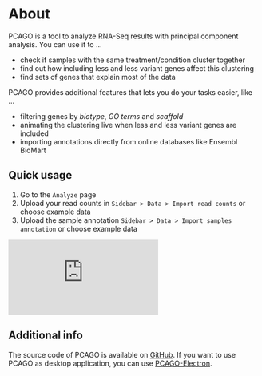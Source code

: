 # About

PCAGO is a tool to analyze RNA-Seq results with principal component analysis.
You can use it to ...

* check if samples with the same treatment/condition cluster together
* find out how including less and less variant genes affect this clustering
* find sets of genes that explain most of the data

PCAGO provides additional features that lets you do your tasks easier, like ...

* filtering genes by *biotype*, *GO terms* and *scaffold*
* animating the clustering live when less and less variant genes are included
* importing annotations directly from online databases like Ensembl BioMart


## Quick usage

1. Go to the `Analyze` page
2. Upload your read counts in `Sidebar > Data > Import read counts` or choose example data
3. Upload the sample annotation `Sidebar > Data > Import samples annotation` or choose example data

<div class="video-embed"><div><div><iframe src="https://www.youtube-nocookie.com/embed/WBFXJ0USuec" frameborder="0" allowfullscreen></iframe></div></div></div>

## Additional info

The source code of PCAGO is available on [GitHub](https://github.com/rumangerst/pcago-unified).
If you want to use PCAGO as desktop application, you can use [PCAGO-Electron](https://github.com/rumangerst/pcago-unified).
